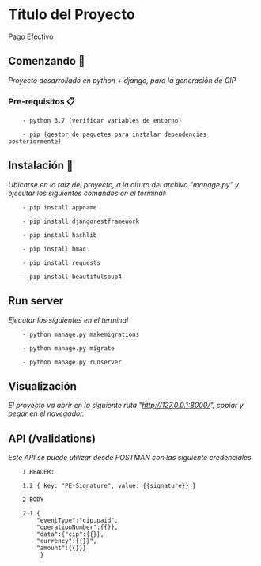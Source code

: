 # Título del Proyecto

Pago Efectivo

## Comenzando 🚀

_Proyecto desarrollado en python + django, para la generación de CIP_

### Pre-requisitos 📋

```
	- python 3.7 (verificar variables de entorno)
```

```
	- pip (gestor de paquetes para instalar dependencias posteriormente)
```

## Instalación 🔧

_Ubicarse en la raiz del proyecto, a la altura del archivo "manage.py" y ejecutar los siguientes comandos en el terminal:_

```
	- pip install appname
```

```
	- pip install djangorestframework
```

```
	- pip install hashlib
```

```
	- pip install hmac
```

```
	- pip install requests
```

```
	- pip install beautifulsoup4
```

## Run server

_Ejecutar los siguientes en el terminal_

```
	- python manage.py makemigrations
```

```
	- python manage.py migrate
```

```
	- python manage.py runserver
```
## Visualización

_El proyecto va abrir en la siguiente ruta "http://127.0.0.1:8000/", copiar y pegar en el navegador._

## API (/validations)

_Este API se puede utilizar desde POSTMAN con las siguiente credenciales._

```
	1 HEADER:
```
```
	1.2 { key: "PE-Signature", value: {{signature}} }
```

```
	2 BODY
```

```
	2.1 { 
		"eventType":"cip.paid",
		"operationNumber":{{}},
		"data":{"cip":{{}},
		"currency":{{}}",
		"amount":{{}}}
		 }
```